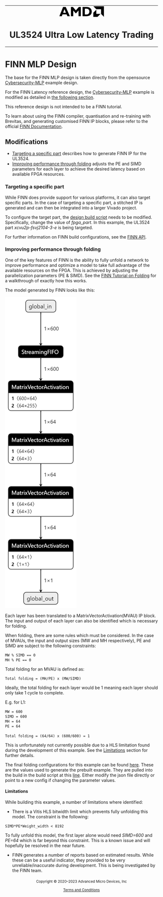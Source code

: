 <table class="sphinxhide" width="100%">
 <tr width="100%">
    <td align="center"><img src="https://raw.githubusercontent.com/Xilinx/Image-Collateral/main/xilinx-logo.png" width="30%"/><h1>UL3524 Ultra Low Latency Trading</h1>
    </td>
 </tr>
</table>

# FINN MLP Design

The base for the FINN MLP design is taken directly from the opensource [Cybersecurity-MLP](https://github.com/Xilinx/finn-examples/tree/main/build/cybersecurity-mlp) example design.

For the FINN Latency reference design, the [Cybersecurity-MLP](https://github.com/Xilinx/finn-examples/tree/main/build/cybersecurity-mlp) example is modified as detailed in [the following section](#modifications).

This reference design is not intended to be a FINN tutorial.

To learn about using the FINN compiler, quantisation and re-training with Brevitas, and generating customised FINN IP blocks, please refer to the official [FINN Documentation](https://finn.readthedocs.io/).

## Modifications

- [Targeting a specific part](#targeting-a-specific-part) describes how to generate FINN IP for the UL3524.
- [Improving performance through folding](#improving-performance-through-folding) adjusts the PE and SIMD parameters for each layer to achieve the desired latency based on available FPGA resources.

### Targeting a specific part

While FINN does provide support for various platforms, it can also target specific parts. In the case of targeting a specific part, a stitched IP is generated and can then be integrated into a larger Vivado project.

To configure the target part, the [design build script](https://github.com/Xilinx/Alveo-Cards/blob/ul3524/FINN_Latency/IP/finn-mlp-design/build.py) needs to be modified. Specifically, change the value of *fpga_part*. In this example, the UL3524 part *xcvu2p-fsvj2104-3-e* is being targeted.

For further information on FINN build configurations, see the [FINN API](https://finn.readthedocs.io/en/latest/source_code/finn.builder.html#finn.builder.build_dataflow_config.DataflowBuildConfig).

### Improving performance through folding

One of the key features of FINN is the ability to fully unfold a network to improve performance and optimize a model to take full advantage of the available resources on the FPGA. This is achieved by adjusting the parallelization parameters (PE & SIMD). See the [FINN Tutorial on Folding](https://github.com/Xilinx/finn/blob/dev/notebooks/advanced/3_folding.ipynb) for a walkthrough of exactly how this works.

The model generated by FINN looks like this:

![Stitched IP Onnx Model](../../Docs/Images/stitched_ip_model.png "Stitched IP Onnx Model")

Each layer has been translated to a MatrixVectorActivation(MVAU) IP block. The input and output of each layer can also be identified which is necessary for folding.

When folding, there are some rules which must be considered. In the case of MVAUs, the input and output sizes (MW and MH respectively), PE and SIMD are subject to the following constraints:

``````text
MW % SIMD == 0
MH % PE == 0
``````

Total folding for an MVAU is defined as:

``````text
Total folding = (MH/PE) x (MW/SIMD)
``````

Ideally, the total folding for each layer would be 1 meaning each layer should only take 1 cycle to complete.

E.g. for L1:

``````text
MW = 600
SIMD = 600
MH = 64
PE = 64

Total folding = (64/64) x (600/600) = 1
``````

This is unfortunately not currently possible due to a HLS limitation found during the development of this example. See the [Limitations](#limitations) section for further details.

The final folding configurations for this example can be found [here](https://github.com/Xilinx/Alveo-Cards/blob/ul3524/FINN_Latency/IP/finn-mlp-design/folding_config.json). These are the values used to generate the prebuilt example. They are pulled into the build in the build script at this [line](./build.py#L24). Either modify the json file directly or point to a new config if changing the parameter values.

#### Limitations

While building this example, a number of limitations where identified:

- There is a Vitis HLS bitwidth limit which prevents fully unfolding this model. The constraint is the following:

``````text
SIMD*PE*Weight_width < 8192
``````

To fully unfold this model, the first layer alone would need *SIMD=600* and *PE=64* which is far beyond this constraint. This is a known issue and will hopefully be resolved in the near future.

- FINN generates a number of reports based on estimated results. While these can be a useful indicator, they provided to be very unreliable/inaccurate during development. This is being investigated by the FINN team.

<p class="sphinxhide" align="center"><sub>Copyright © 2020–2023 Advanced Micro Devices, Inc</sub></p>

<p class="sphinxhide" align="center"><sup><a href="https://www.amd.com/en/corporate/copyright">Terms and Conditions</a></sup></p>
